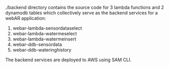 ./backend directory contains the source code for 3 lambda functions and 2 dynamodb tables which collectively serve as the backend services for a webAR application:
1. webar-lambda-sensordataselect
2. webar-lambda-watermeselect
3. webar-lambda-watermeinsert
4. webar-ddb-sensordata
5. webar-ddb-wateringhistory

The backend services are deployed to AWS using SAM CLI. 